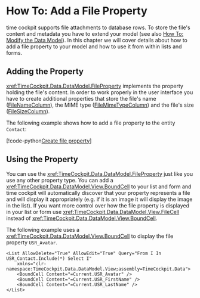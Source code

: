 # How To: Add a File Property

time cockpit supports file attachments to database rows. To store the file's content and metadata you have to extend your model (see also [How To: Modify the Data Model](modify-data-model.md)). In this chapter we will cover details about how to add a file property to your model and how to use it from within lists and forms.

## Adding the Property

<xref:TimeCockpit.Data.DataModel.FileProperty> implements the property holding the file's content. In order to work properly in the user interface you have to create additional properties that store the file's name ([FileNameColumn](xref:TimeCockpit.Data.DataModel.FileProperty?q=fileprop#TimeCockpit_Data_DataModel_FileProperty_FileNameColumn)), the MIME type ([FileMimeTypeColumn](xref:TimeCockpit.Data.DataModel.FileProperty?q=fileprop#TimeCockpit_Data_DataModel_FileProperty_FileMimeTypeColumn)) and the file's size ([FileSizeColumn](xref:TimeCockpit.Data.DataModel.FileProperty?q=fileprop#TimeCockpit_Data_DataModel_FileProperty_FileSizeColumn)).

The following example shows how to add a file property to the entity `Contact`:

[!code-python[Create file property](code/add-avatar-to-contact.py)]

## Using the Property

You can use the <xref:TimeCockpit.Data.DataModel.FileProperty> just like you use any other property type. You can add a <xref:TimeCockpit.Data.DataModel.View.BoundCell> to your list and form and time cockpit will automatically discover that your property represents a file and will display it appropriately (e.g. if it is an image it will display the image in the list). If you want more control over how the file property is displayed in your list or form use <xref:TimeCockpit.Data.DataModel.View.FileCell> instead of <xref:TimeCockpit.Data.DataModel.View.BoundCell>.

The following example uses a <xref:TimeCockpit.Data.DataModel.View.BoundCell> to display the file property `USR_Avatar`.

```
<List AllowDelete="True" AllowEdit="True" Query="From I In USR_Contact.Include(*) Select I" 
    xmlns="clr-namespace:TimeCockpit.Data.DataModel.View;assembly=TimeCockpit.Data"> 
    <BoundCell Content="=Current.USR_Avatar" /> 
    <BoundCell Content="=Current.USR_FirstName" /> 
    <BoundCell Content="=Current.USR_LastName" /> 
</List>
```